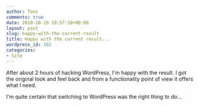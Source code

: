```yaml
---
author: Toni
comments: true
date: 2010-10-19 19:57:29+00:00
layout: post
slug: happy-with-the-current-result
title: Happy with the current result...
wordpress_id: 162
categories:
- Site
---
```


After about 2 hours of hacking WordPress, I'm happy with the result. I got the original look and feel back and from a functionality point of view it offers what I need.

I'm quite certain that switching to WordPress was the right thing to do...
